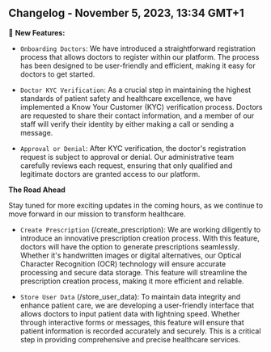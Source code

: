 ## Changelog - November 5, 2023, 13:34 GMT+1
🚀 **New Features:**
- `Onboarding Doctors`: We have introduced a straightforward registration process that allows doctors to register within our platform. The process has been designed to be user-friendly and efficient, making it easy for doctors to get started.

- `Doctor KYC Verification`: As a crucial step in maintaining the highest standards of patient safety and healthcare excellence, we have implemented a Know Your Customer (KYC) verification process. Doctors are requested to share their contact information, and a member of our staff will verify their identity by either making a call or sending a message.

- `Approval or Denial`: After KYC verification, the doctor's registration request is subject to approval or denial. Our administrative team carefully reviews each request, ensuring that only qualified and legitimate doctors are granted access to our platform.

**The Road Ahead**

Stay tuned for more exciting updates in the coming hours, as we continue to move forward in our mission to transform healthcare.

- `Create Prescription` (/create_prescription): We are working diligently to introduce an innovative prescription creation process. With this feature, doctors will have the option to generate prescriptions seamlessly. Whether it's handwritten images or digital alternatives, our Optical Character Recognition (OCR) technology will ensure accurate processing and secure data storage. This feature will streamline the prescription creation process, making it more efficient and reliable.

- `Store User Data` (/store_user_data): To maintain data integrity and enhance patient care, we are developing a user-friendly interface that allows doctors to input patient data with lightning speed. Whether through interactive forms or messages, this feature will ensure that patient information is recorded accurately and securely. This is a critical step in providing comprehensive and precise healthcare services.

